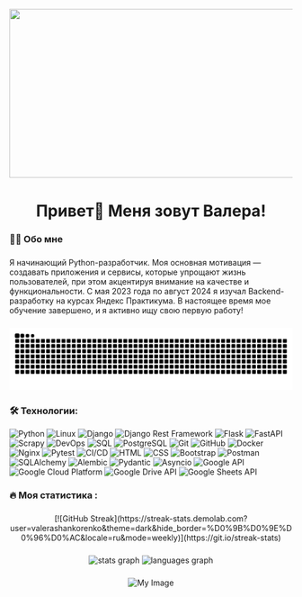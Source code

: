 <br clear="both">

<div align="center">
  <img height="300" width="600" src="https://user-images.githubusercontent.com/74038190/225813708-98b745f2-7d22-48cf-9150-083f1b00d6c9.gif"  />
</div>

###

<h1 align="center">Привет👋 Меня зовут Валера!</h1>

###

<h3 align="left">👩‍💻  Обо мне</h3>

###

<p align="left">Я начинающий Python-разработчик. Моя основная мотивация — создавать приложения и сервисы, которые упрощают жизнь пользователей, при этом акцентируя внимание на качестве и функциональности. С мая 2023 года по август 2024 я изучал Backend-разработку на курсах Яндекс Практикума. В настоящее время мое обучение завершено, и я активно ищу свою первую работу!

###

<p align="center">
 <img width="600" src="core/github-user-contribution.svg" alt="snake"/>
</p>

###

<h3 align="left">🛠 Технологии:</h3>

![Python](https://img.shields.io/badge/Python-3776AB?style=flat-square&logo=python&logoColor=white) 
![Linux](https://img.shields.io/badge/Linux-FCC624?style=flat-square&logo=linux&logoColor=black) 
![Django](https://img.shields.io/badge/Django-092E20?style=flat-square&logo=django&logoColor=white) 
![Django Rest Framework](https://img.shields.io/badge/DRF-3A8EBA?style=flat-square&logo=django&logoColor=white) 
![Flask](https://img.shields.io/badge/Flask-000000?style=flat-square&logo=flask&logoColor=white) 
![FastAPI](https://img.shields.io/badge/FastAPI-005571?style=flat-square&logo=fastapi&logoColor=white) 
![Scrapy](https://img.shields.io/badge/Scrapy-72B500?style=flat-square&logo=scrapy&logoColor=white) 
![DevOps](https://img.shields.io/badge/DevOps-000000?style=flat-square&logo=devops&logoColor=white) 
![SQL](https://img.shields.io/badge/SQL-4479A1?style=flat-square&logo=postgresql&logoColor=white) 
![PostgreSQL](https://img.shields.io/badge/PostgreSQL-4169E1?style=flat-square&logo=postgresql&logoColor=white) 
![Git](https://img.shields.io/badge/Git-F05032?style=flat-square&logo=git&logoColor=white) 
![GitHub](https://img.shields.io/badge/GitHub-181717?style=flat-square&logo=github&logoColor=white) 
![Docker](https://img.shields.io/badge/Docker-2496ED?style=flat-square&logo=docker&logoColor=white) 
![Nginx](https://img.shields.io/badge/Nginx-009639?style=flat-square&logo=nginx&logoColor=white) 
![Pytest](https://img.shields.io/badge/Pytest-0A2B36?style=flat-square&logo=pytest&logoColor=white) 
![CI/CD](https://img.shields.io/badge/CI/CD-0a8d8f?style=flat-square&logo=circleci&logoColor=white) 
![HTML](https://img.shields.io/badge/HTML-E34F26?style=flat-square&logo=html5&logoColor=white) 
![CSS](https://img.shields.io/badge/CSS-1572B6?style=flat-square&logo=css3&logoColor=white) 
![Bootstrap](https://img.shields.io/badge/Bootstrap-563D7C?style=flat-square&logo=bootstrap&logoColor=white) 
![Postman](https://img.shields.io/badge/Postman-FF6C37?style=flat-square&logo=postman&logoColor=white) 
![SQLAlchemy](https://img.shields.io/badge/SQLAlchemy-6CC24A?style=flat-square&logo=python&logoColor=white) 
![Alembic](https://img.shields.io/badge/Alembic-333333?style=flat-square&logo=python&logoColor=white) 
![Pydantic](https://img.shields.io/badge/Pydantic-1c1c1c?style=flat-square&logo=python&logoColor=white) 
![Asyncio](https://img.shields.io/badge/Asyncio-1c1c1c?style=flat-square&logo=python&logoColor=white) 
![Google API](https://img.shields.io/badge/Google_Api-E8711A?style=flat-square&logo=google&logoColor=white) 
![Google Cloud Platform](https://img.shields.io/badge/GCP-4285F4?style=flat-square&logo=google-cloud&logoColor=white) 
![Google Drive API](https://img.shields.io/badge/Google_Drive-0F9D58?style=flat-square&logo=google-drive&logoColor=white) 
![Google Sheets API](https://img.shields.io/badge/Google_Sheets-0F9D58?style=flat-square&logo=google-sheets&logoColor=white) 

###

<h3 align="left">🔥   Моя статистика :</h3>

###

<div align="center">
  [![GitHub Streak](https://streak-stats.demolab.com?user=valerashankorenko&theme=dark&hide_border=%D0%9B%D0%9E%D0%96%D0%AC&locale=ru&mode=weekly)](https://git.io/streak-stats)
</div>

###

<div align="center">
  <img src="https://github-readme-stats.vercel.app/api?username=valerashankorenko&hide_title=false&hide_rank=false&show_icons=true&include_all_commits=true&count_private=true&disable_animations=false&theme=dracula&locale=en&hide_border=false&order=1" height="150" alt="stats graph"  />
  <img src="https://github-readme-stats.vercel.app/api/top-langs?username=valerashankorenko&locale=en&hide_title=false&layout=compact&card_width=320&langs_count=5&theme=dracula&hide_border=false&order=2" height="150" alt="languages graph"  />
</div>

###
<p align="center">
  <img src="https://komarev.com/ghpvc/?username=valerashankorenko&color=blueviolet&style=plastic" alt="My Image">
</p>
